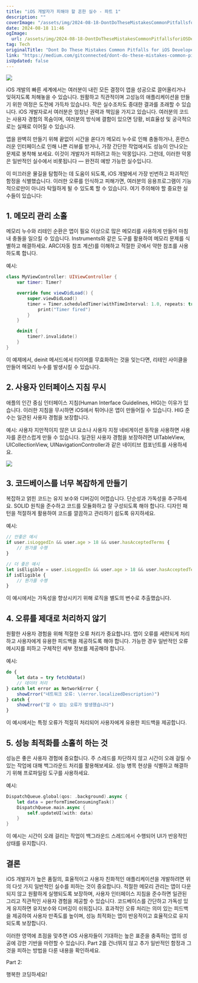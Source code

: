 ```yaml
---
title: "iOS 개발자가 피해야 할 흔한 실수 - 파트 1"
description: ""
coverImage: "/assets/img/2024-08-18-DontDoTheseMistakesCommonPitfallsforiOSDevelopersPart1_0.png"
date: 2024-08-18 11:46
ogImage: 
  url: /assets/img/2024-08-18-DontDoTheseMistakesCommonPitfallsforiOSDevelopersPart1_0.png
tag: Tech
originalTitle: "Dont Do These Mistakes Common Pitfalls for iOS Developers  Part 1"
link: "https://medium.com/gitconnected/dont-do-these-mistakes-common-pitfalls-for-ios-developers-2ff030cddb22"
isUpdated: false
---
```



<img src="/assets/img/2024-08-18-DontDoTheseMistakesCommonPitfallsforiOSDevelopersPart1_0.png" />

iOS 개발의 빠른 세계에서는 여러분이 내린 모든 결정이 앱을 성공으로 끌어올리거나 잊혀지도록 처해놓을 수 있습니다. 원활하고 직관적이며 고성능의 애플리케이션을 만들기 위한 여정은 도전에 가득차 있습니다. 작은 실수조차도 중대한 결과를 초래할 수 있습니다. iOS 개발자로서 여러분은 엄청난 권력과 책임을 가지고 있습니다. 여러분의 코드는 사용자 경험의 목숨이며, 여러분의 방식에 결함이 있으면 당황, 비효율성 및 궁극적으로는 실패로 이어질 수 있습니다.

앱을 완벽히 만들기 위해 끝없이 시간을 쏟다가 메모리 누수로 인해 충돌하거나, 혼란스러운 인터페이스로 인해 나쁜 리뷰를 받거나, 가장 간단한 작업에서도 성능이 안나오는 문제로 봉착해 보세요. 이것이 개발자가 피하려고 하는 악몽입니다. 그런데, 이러한 악몽은 일반적인 실수에서 비롯됩니다 — 완전히 예방 가능한 실수입니다.

이 미끄러운 물길을 탐험하는 데 도움이 되도록, iOS 개발에서 가장 빈번하고 파괴적인 함정을 식별했습니다. 이러한 오류를 인식하고 피해가면, 여러분의 응용프로그램이 기능적으로만이 아니라 탁월하게 될 수 있도록 할 수 있습니다. 여기 주의해야 할 중요한 실수들이 있습니다:

<div class="content-ad"></div>

## 1. 메모리 관리 소홀

메모리 누수와 리테인 순환은 앱이 필요 이상으로 많은 메모리를 사용하게 만들어 마침내 충돌을 일으킬 수 있습니다. Instruments와 같은 도구를 활용하여 메모리 문제를 식별하고 해결하세요. ARC(자동 참조 계산)를 이해하고 적절한 곳에서 약한 참조를 사용하도록 합니다.

예시:

```swift
class MyViewController: UIViewController {
    var timer: Timer?

    override func viewDidLoad() {
        super.viewDidLoad()
        timer = Timer.scheduledTimer(withTimeInterval: 1.0, repeats: true) { _ in
            print("Timer fired")
        }
    }

    deinit {
        timer?.invalidate()
    }
}
```

<div class="content-ad"></div>

이 예제에서, deinit 메서드에서 타이머를 무효화하는 것을 잊는다면, 리테인 사이클을 만들어 메모리 누수를 발생시킬 수 있습니다.

## 2. 사용자 인터페이스 지침 무시

애플의 인간 중심 인터페이스 지침(Human Interface Guidelines, HIG)는 이유가 있습니다. 이러한 지침을 무시하면 iOS에서 튀어나온 앱이 만들어질 수 있습니다. HIG 준수는 일관된 사용자 경험을 보장합니다.

예시:
사용자 지만적이지 않은 UI 요소나 사용자 지정 네비게이션 동작을 사용하면 사용자를 혼란스럽게 만들 수 있습니다. 일관된 사용자 경험을 보장하려면 UITableView, UICollectionView, UINavigationController과 같은 네이티브 컴포넌트를 사용하세요.

<div class="content-ad"></div>

<img src="/assets/img/2024-08-18-DontDoTheseMistakesCommonPitfallsforiOSDevelopersPart1_1.png" />

## 3. 코드베이스를 너무 복잡하게 만들기

복잡하고 얽힌 코드는 유지 보수와 디버깅이 어렵습니다. 단순성과 가독성을 추구하세요. SOLID 원칙을 준수하고 코드를 모듈화하고 잘 구성되도록 해야 합니다. 디자인 패턴을 적절하게 활용하여 코드를 깔끔하고 관리하기 쉽도록 유지하세요.

예시:

<div class="content-ad"></div>

```js
// 안좋은 예시
if user.isLoggedIn && user.age > 18 && user.hasAcceptedTerms {
    // 뭔가를 수행
}

// 더 좋은 예시
let isEligible = user.isLoggedIn && user.age > 18 && user.hasAcceptedTerms
if isEligible {
    // 뭔가를 수행
}
```

이 예시에서는 가독성을 향상시키기 위해 로직을 별도의 변수로 추출했습니다.

## 4. 오류를 제대로 처리하지 않기

원활한 사용자 경험을 위해 적절한 오류 처리가 중요합니다. 앱이 오류를 세련되게 처리하고 사용자에게 유용한 피드백을 제공하도록 해야 합니다. 가능한 경우 일반적인 오류 메시지를 피하고 구체적인 세부 정보를 제공해야 합니다.

<div class="content-ad"></div>

예시:

```js
do {
    let data = try fetchData()
    // 데이터 처리
} catch let error as NetworkError {
    showError("네트워크 오류: \(error.localizedDescription)")
} catch {
    showError("알 수 없는 오류가 발생했습니다")
}
```

이 예시에서는 특정 오류가 적절히 처리되어 사용자에게 유용한 피드백을 제공합니다.

## 5. 성능 최적화를 소홀히 하는 것


<div class="content-ad"></div>

성능은 좋은 사용자 경험에 중요합니다. 주 스레드를 차단하지 않고 시간이 오래 걸릴 수 있는 작업에 대해 백그라운드 처리를 활용해보세요. 성능 병목 현상을 식별하고 해결하기 위해 프로파일링 도구를 사용하세요.

예시:

```swift
DispatchQueue.global(qos: .background).async {
    let data = performTimeConsumingTask()
    DispatchQueue.main.async {
        self.updateUI(with: data)
    }
}
```

이 예시는 시간이 오래 걸리는 작업이 백그라운드 스레드에서 수행되어 UI가 반응적인 상태를 유지합니다.

<div class="content-ad"></div>

## 결론

iOS 개발자가 높은 품질의, 효율적이고 사용자 친화적인 애플리케이션을 개발하려면 위의 다섯 가지 일반적인 실수를 피하는 것이 중요합니다. 적절한 메모리 관리는 앱이 다운되지 않고 원활하게 실행되도록 보장하며, 사용자 인터페이스 지침을 준수하면 일관된 그리고 직관적인 사용자 경험을 제공할 수 있습니다. 코드베이스를 간단하고 가독성 있게 유지하면 유지보수와 디버깅이 쉬워집니다. 효과적인 오류 처리는 의미 있는 피드백을 제공하여 사용자 만족도를 높이며, 성능 최적화는 앱이 반응적이고 효율적으로 유지되도록 보장합니다.

이러한 영역에 초점을 맞추면 iOS 사용자들이 기대하는 높은 표준을 충족하는 앱의 성공에 강한 기반을 마련할 수 있습니다. Part 2를 건너뛰지 않고 추가 일반적인 함정과 그것을 피하는 방법을 다룬 내용을 확인하세요.

Part 2:

<div class="content-ad"></div>

행복한 코딩하세요!